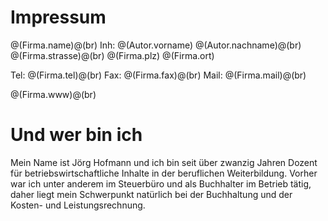 # Impressum

@(Firma.name)@(br)
Inh: @(Autor.vorname) @(Autor.nachname)@(br)
@(Firma.strasse)@(br)
@(Firma.plz) @(Firma.ort)

Tel: @(Firma.tel)@(br)
Fax: @(Firma.fax)@(br)
Mail: @(Firma.mail)@(br)

@(Firma.www)@(br)


# Und wer bin ich

Mein Name ist Jörg Hofmann und ich bin seit über zwanzig Jahren Dozent für betriebswirtschaftliche Inhalte in der beruflichen Weiterbildung. Vorher war ich unter anderem im Steuerbüro und als Buchhalter im Betrieb tätig, daher liegt mein Schwerpunkt natürlich bei der Buchhaltung und der Kosten- und Leistungsrechnung.

